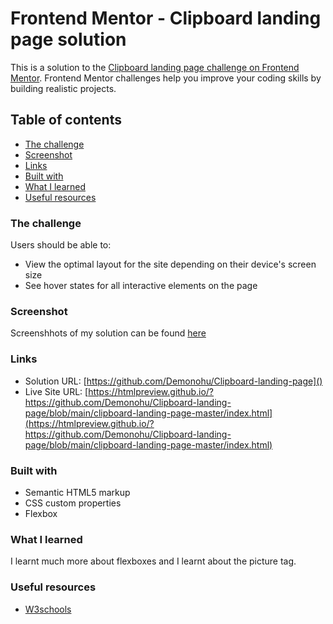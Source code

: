 # Frontend Mentor - Clipboard landing page solution

This is a solution to the [Clipboard landing page challenge on Frontend Mentor](https://www.frontendmentor.io/challenges/clipboard-landing-page-5cc9bccd6c4c91111378ecb9). Frontend Mentor challenges help you improve your coding skills by building realistic projects. 

## Table of contents

  - [The challenge](#the-challenge)
  - [Screenshot](#screenshot)
  - [Links](#links)
  - [Built with](#built-with)
  - [What I learned](#what-i-learned)
  - [Useful resources](#useful-resources)

### The challenge

Users should be able to:

- View the optimal layout for the site depending on their device's screen size
- See hover states for all interactive elements on the page

### Screenshot

Screenshhots of my solution can be found [here](./Screenshots/)


### Links

- Solution URL: [https://github.com/Demonohu/Clipboard-landing-page]()
- Live Site URL: [https://htmlpreview.github.io/?https://github.com/Demonohu/Clipboard-landing-page/blob/main/clipboard-landing-page-master/index.html](https://htmlpreview.github.io/?https://github.com/Demonohu/Clipboard-landing-page/blob/main/clipboard-landing-page-master/index.html)


### Built with

- Semantic HTML5 markup
- CSS custom properties
- Flexbox

### What I learned

I learnt much more about flexboxes and I learnt about the picture tag.


### Useful resources

- [W3schools](https://www.w3schools.com) 


